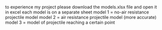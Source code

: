 to experience my project please download the models.xlsx file and open it in excel
each model is on a separate sheet
model 1 = no-air resistance projectile model
model 2 = air resistance projectile model (more accurate)
model 3 = model of projectile reaching a certain point

